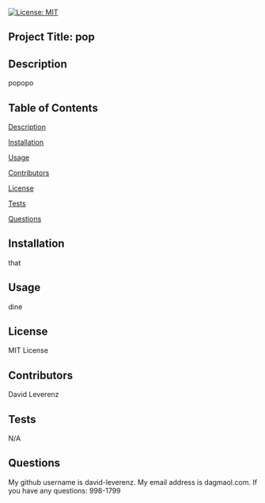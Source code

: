 [![License: MIT](https://img.shields.io/badge/License-MIT-yellow.svg)](https://opensource.org/licenses/MIT) 

## Project Title: pop

## Description
popopo

## Table of Contents

[Description](#description)

[Installation](#installation)

[Usage](#usage)

[Contributors](#contributors)

[License](#license)

[Tests](#tests)

[Questions](#questions)

## Installation
that

## Usage
dine

## License
MIT License

## Contributors
David Leverenz

## Tests
N/A

## Questions
My github username is david-leverenz.
My email address is dagmaol.com.
If you have any questions: 998-1799
